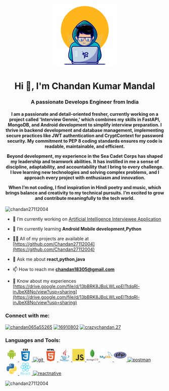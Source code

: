 <div align="center">
<img height = "200" src="https://github.com/ChandanDev27/ChandanDev27/blob/main/chandan.gif"/>
</div>

<h1 align="center">Hi 👋, I'm Chandan Kumar Mandal</h1>
<h3 align="center">A passionate Develops Engineer from India</h3>
<h4 align="center">I am a passionate and detail-oriented fresher, currently working on a project called 'Interview Gennie,' which combines my skills in FastAPI, MongoDB, and Android development to simplify interview preparation. I thrive in backend development and database management, implementing secure practices like JWT authentication and CryptContext for password security. My commitment to PEP 8 coding standards ensures my code is readable, maintainable, and efficient.

Beyond development, my experience in the Sea Cadet Corps has shaped my leadership and teamwork abilities. It has instilled in me a sense of discipline, adaptability, and accountability that I bring to every challenge. I love learning new technologies and solving complex problems, and I approach every project with enthusiasm and innovation.

When I’m not coding, I find inspiration in Hindi poetry and music, which brings balance and creativity to my technical pursuits. I’m excited to grow and contribute meaningfully to the tech world.</h4>

<p align="left"> <img src="https://komarev.com/ghpvc/?username=chandan27112004&label=Profile%20views&color=0e75b6&style=flat" alt="chandan27112004" /> </p>

- 🔭 I’m currently working on [Artificial Intelligence Interviewee Application]([(https://github.com/ChandanDev27/Interview_Backend.git))

- 🌱 I’m currently learning **Android Mobile development,Python**

- 👨‍💻 All of my projects are available at [https://github.com/Chandan27112004](https://github.com/Chandan27112004)

- 💬 Ask me about **react,python,java**

- 📫 How to reach me **chandan18305@gmail.com**

- 📄 Know about my experiences [https://drive.google.com/file/d/13bBRK8JBoLWLxpEITtdqRl-inJbeX8No/view?usp=sharing](https://drive.google.com/file/d/13bBRK8JBoLWLxpEITtdqRl-inJbeX8No/view?usp=sharing)

<h3 align="left">Connect with me:</h3>
<p align="left">
<a href="https://linkedin.com/in/chandan065a55265" target="blank"><img align="center" src="https://raw.githubusercontent.com/rahuldkjain/github-profile-readme-generator/master/src/images/icons/Social/linked-in-alt.svg" alt="chandan065a55265" height="30" width="40" /></a>
<a href="https://stackoverflow.com/users/16910802" target="blank"><img align="center" src="https://raw.githubusercontent.com/rahuldkjain/github-profile-readme-generator/master/src/images/icons/Social/stack-overflow.svg" alt="16910802" height="30" width="40" /></a>
<a href="https://instagram.com/crazychandan.27" target="blank"><img align="center" src="https://raw.githubusercontent.com/rahuldkjain/github-profile-readme-generator/master/src/images/icons/Social/instagram.svg" alt="crazychandan.27" height="30" width="40" /></a>
</p>

<h3 align="left">Languages and Tools:</h3>
<p align="left"> <a href="https://developer.android.com" target="_blank" rel="noreferrer"> <img src="https://raw.githubusercontent.com/devicons/devicon/master/icons/android/android-original-wordmark.svg" alt="android" width="40" height="40"/> </a> <a href="https://www.w3schools.com/css/" target="_blank" rel="noreferrer"> <img src="https://raw.githubusercontent.com/devicons/devicon/master/icons/css3/css3-original-wordmark.svg" alt="css3" width="40" height="40"/> </a> <a href="https://git-scm.com/" target="_blank" rel="noreferrer"> <img src="https://www.vectorlogo.zone/logos/git-scm/git-scm-icon.svg" alt="git" width="40" height="40"/> </a> <a href="https://www.w3.org/html/" target="_blank" rel="noreferrer"> <img src="https://raw.githubusercontent.com/devicons/devicon/master/icons/html5/html5-original-wordmark.svg" alt="html5" width="40" height="40"/> </a> <a href="https://www.java.com" target="_blank" rel="noreferrer"> <img src="https://raw.githubusercontent.com/devicons/devicon/master/icons/java/java-original.svg" alt="java" width="40" height="40"/> </a> <a href="https://developer.mozilla.org/en-US/docs/Web/JavaScript" target="_blank" rel="noreferrer"> <img src="https://raw.githubusercontent.com/devicons/devicon/master/icons/javascript/javascript-original.svg" alt="javascript" width="40" height="40"/> </a> <a href="https://www.mongodb.com/" target="_blank" rel="noreferrer"> <img src="https://raw.githubusercontent.com/devicons/devicon/master/icons/mongodb/mongodb-original-wordmark.svg" alt="mongodb" width="40" height="40"/> </a> <a href="https://www.mysql.com/" target="_blank" rel="noreferrer"> <img src="https://raw.githubusercontent.com/devicons/devicon/master/icons/mysql/mysql-original-wordmark.svg" alt="mysql" width="40" height="40"/> </a> <a href="https://www.php.net" target="_blank" rel="noreferrer"> <img src="https://raw.githubusercontent.com/devicons/devicon/master/icons/php/php-original.svg" alt="php" width="40" height="40"/> </a> <a href="https://postman.com" target="_blank" rel="noreferrer"> <img src="https://www.vectorlogo.zone/logos/getpostman/getpostman-icon.svg" alt="postman" width="40" height="40"/> </a> <a href="https://www.python.org" target="_blank" rel="noreferrer"> <img src="https://raw.githubusercontent.com/devicons/devicon/master/icons/python/python-original.svg" alt="python" width="40" height="40"/> </a> <a href="https://reactjs.org/" target="_blank" rel="noreferrer"> <img src="https://raw.githubusercontent.com/devicons/devicon/master/icons/react/react-original-wordmark.svg" alt="react" width="40" height="40"/> </a> <a href="https://reactnative.dev/" target="_blank" rel="noreferrer"> <img src="https://reactnative.dev/img/header_logo.svg" alt="reactnative" width="40" height="40"/> </a> </p>

<p><img align="center" src="https://github-readme-stats.vercel.app/api/top-langs?username=chandan27112004&show_icons=true&locale=en&layout=compact" alt="chandan27112004" /></p>
